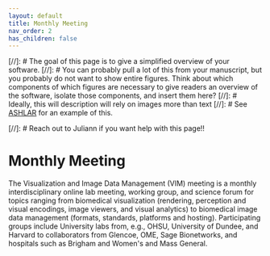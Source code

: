 ```yaml
---
layout: default
title: Monthly Meeting
nav_order: 2
has_children: false
---
```


[//]: # The goal of this page is to give a simplified overview of your software. 
[//]: # You can probably pull a lot of this from your manuscript, but you probably do not want to show entire figures. Think about which components of which figures are necessary to give readers an overview of the software, isolate those components, and insert them here?
[//]: # Ideally, this will description will rely on images more than text
[//]: # See [ASHLAR](https://labsyspharm.github.io/ashlar/overview/overview-land.html) for an example of this.

[//]: # Reach out to Juliann if you want help with this page!!

# Monthly Meeting 

The Visualization and Image Data Management (VIM) meeting is a monthly interdisciplinary online lab meeting, working group, and science forum for topics ranging from biomedical visualization (rendering, perception and visual encodings, image viewers, and visual analytics) to biomedical image data management (formats, standards, platforms and hosting). Participating groups include University labs from, e.g., OHSU, University of Dundee, and Harvard to collaborators from Glencoe, OME, Sage Bionetworks, and hospitals such as Brigham and Women's and Mass General.

